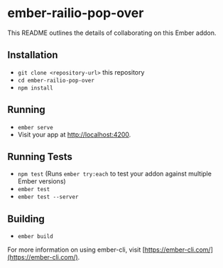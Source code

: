 # ember-railio-pop-over

This README outlines the details of collaborating on this Ember addon.

## Installation

* `git clone <repository-url>` this repository
* `cd ember-railio-pop-over`
* `npm install`

## Running

* `ember serve`
* Visit your app at [http://localhost:4200](http://localhost:4200).

## Running Tests

* `npm test` (Runs `ember try:each` to test your addon against multiple Ember versions)
* `ember test`
* `ember test --server`

## Building

* `ember build`

For more information on using ember-cli, visit [https://ember-cli.com/](https://ember-cli.com/).
